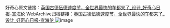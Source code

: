好奇心原文链接：[英国古德伍德速度节，全世界最快的车都来了_设计_好奇心日报-宣海伦 ](https://www.qdaily.com/articles/11412.html)
WebArchive归档链接：[英国古德伍德速度节，全世界最快的车都来了_设计_好奇心日报-宣海伦 ](http://web.archive.org/web/20190623164855/https://www.qdaily.com/articles/11412.html)
![image](http://ww3.sinaimg.cn/large/007d5XDply1g3whf2prtbj30u07hbb29)